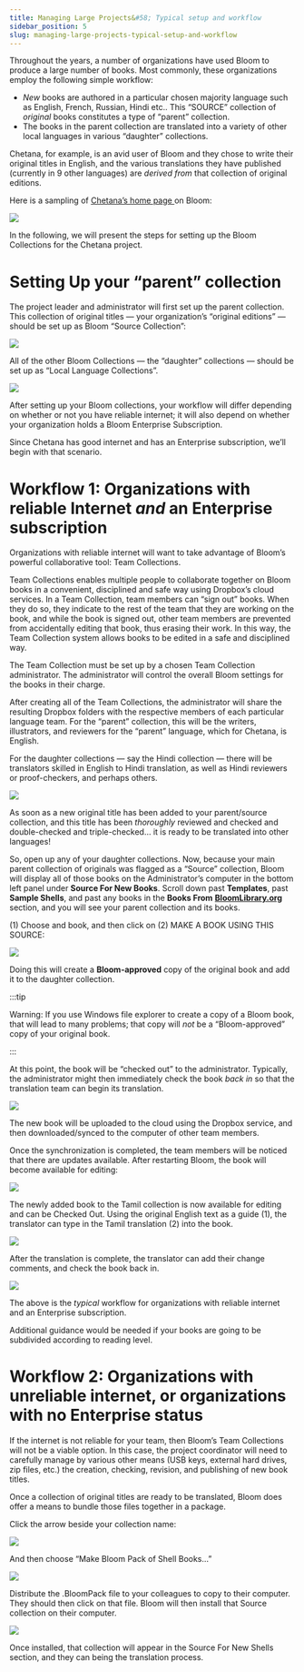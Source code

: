 ```yaml
---
title: Managing Large Projects&#58; Typical setup and workflow
sidebar_position: 5
slug: managing-large-projects-typical-setup-and-workflow
---
```




Throughout the years, a number of organizations have used Bloom to produce a large number of books. Most commonly, these organizations employ the following simple workflow:

- _New_ books are authored in a particular chosen majority language such as English, French, Russian, Hindi etc.. This “SOURCE” collection of _original_ books constitutes a type of “parent” collection.
- The books in the parent collection are translated into a variety of other local languages in various “daughter” collections.

Chetana, for example, is an avid user of Bloom and they chose to write their original titles in English, and the various translations they have published (currently in 9 other languages) are _derived from_ that collection of original editions. 


Here is a sampling of [Chetana’s home page ](https://bloomlibrary.org/chetana)on Bloom:


![](/notion_imgs/1271721441.png)


In the following, we will present the steps for setting up the Bloom Collections for the Chetana project.


# Setting Up your “parent” collection


The project leader and administrator will first set up the parent collection. This collection of original titles — your organization’s “original editions” — should be set up as Bloom “Source Collection”:


![](/notion_imgs/1469300749.png)


All of the other Bloom Collections — the “daughter” collections — should be set up as “Local Language Collections”.


![](/notion_imgs/693532564.png)


After setting up your Bloom collections, your workflow will differ depending on whether or not you have reliable internet; it will also depend on whether your organization holds a Bloom Enterprise Subscription. 


Since Chetana has good internet and has an Enterprise subscription, we’ll begin with that scenario.


# Workflow 1: Organizations with reliable Internet _and_ an Enterprise subscription


Organizations with reliable internet will want to take advantage of Bloom’s powerful collaborative tool: Team Collections. 


Team Collections enables multiple people to collaborate together on Bloom books in a convenient, disciplined and safe way using Dropbox’s cloud services. In a Team Collection, team members can “sign out” books. When they do so, they indicate to the rest of the team that they are working on the book, and while the book is signed out, other team members are prevented from accidentally editing that book, thus erasing their work. In this way, the Team Collection system allows books to be edited in a safe and disciplined way.


The Team Collection must be set up by a chosen Team Collection administrator. The administrator will control the overall Bloom settings for the books in their charge.


After creating all of the Team Collections, the administrator will share the resulting Dropbox folders with the respective members of each particular language team. For the “parent” collection, this will be the writers, illustrators, and reviewers for the “parent” language, which for Chetana, is English. 


For the daughter collections — say the Hindi collection — there will be translators skilled in English to Hindi translation, as well as Hindi reviewers or proof-checkers, and perhaps others.


![](/notion_imgs/29814677.png)


As soon as a new original title has been added to your parent/source collection, and this title has been _thoroughly_ reviewed and checked and double-checked and triple-checked… it is ready to be translated into other languages! 


So, open up any of your daughter collections. Now, because your main parent collection of originals was flagged as a “Source” collection, Bloom will display all of those books on the Administrator’s computer in the bottom left panel under **Source For New Books**. Scroll down past **Templates**, past **Sample Shells**, and past any books in the **Books From** [**BloomLibrary.org**](http://BloomLibrary.org) section, and you will see your parent collection and its books. 


(1) Choose and book, and then click on (2) MAKE A BOOK USING THIS SOURCE:


![](/notion_imgs/2012128549.png)


Doing this will create a **Bloom-approved** copy of the original book and add it to the daughter collection. 


:::tip

Warning: If you use Windows file explorer to create a copy of a Bloom book, that will lead to many problems; that copy will _not_ be a “Bloom-approved” copy of your original book.

:::



At this point, the book will be “checked out” to the administrator. Typically, the administrator might then immediately check the book _back in_ so that the translation team can begin its translation.


![](/notion_imgs/775949931.png)


The new book will be uploaded to the cloud using the Dropbox service, and then downloaded/synced to the computer of other team members. 


Once the synchronization is completed, the team members will be noticed that there are updates available. After restarting Bloom, the book will become available for editing:


![](/notion_imgs/2115815511.png)


The newly added book to the Tamil collection is now available for editing and can be Checked Out. Using the original English text as a guide (1), the translator can type in the Tamil translation (2) into the book.


![](/notion_imgs/1872549399.png)


After the translation is complete, the translator can add their change comments, and check the book back in. 


![](/notion_imgs/2078882203.png)


The above is the _typical_ workflow for organizations with reliable internet and an Enterprise subscription. 


Additional guidance would be needed if your books are going to be subdivided according to reading level.


# Workflow 2: Organizations with unreliable internet, or organizations with no Enterprise status


If the internet is not reliable for your team, then Bloom’s Team Collections will not be a viable option. In this case, the project coordinator will need to carefully manage by various other means (USB keys, external hard drives, zip files, etc.) the creation, checking, revision, and publishing of new book titles.


Once a collection of original titles are ready to be translated, Bloom does offer a means to bundle those files together in a package. 


Click the arrow beside your collection name:


![](/notion_imgs/1662008181.png)


And then choose “Make Bloom Pack of Shell Books…”


![](/notion_imgs/1575640529.png)


Distribute the .BloomPack file to your colleagues to copy to their computer. They should then click on that file. Bloom will then install that Source collection on their computer.


![](/notion_imgs/877570578.png)


Once installed, that collection will appear in the Source For New Shells section, and they can being the translation process.

